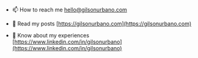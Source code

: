 - 📫 How to reach me [hello@gilsonurbano.com](mailto:hello@gilsonurbano.com?subject=GitHub:%20)

- 📝 Read my posts [https://gilsonurbano.com](https://gilsonurbano.com)

- 📄 Know about my experiences [https://www.linkedin.com/in/gilsonurbano](https://www.linkedin.com/in/gilsonurbano)
